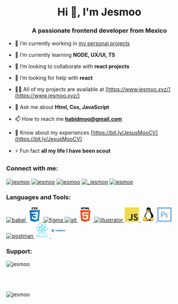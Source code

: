 <h1 align="center">Hi 👋, I'm Jesmoo</h1>
<h3 align="center">A passionate frontend developer from Mexico</h3>

- 🔭 I’m currently working in [my personal projects](https://www.jesmoo.xyz/)

- 🌱 I’m currently learning **NODE, UX/UI, TS**

- 👯 I’m looking to collaborate with **react projects**

- 🤝 I’m looking for help with **react**

- 👨‍💻 All of my projects are available at [https://www.jesmoo.xyz/](https://www.jesmoo.xyz/)

- 💬 Ask me about **Html, Css, JavaScript**

- 📫 How to reach me **habidmoo@gmail.com**

- 📄 Know about my experiences [https://bit.ly/JesusMooCV](https://bit.ly/JesusMooCV)

- ⚡ Fun fact **all my life I have been scout**

<h3 align="left">Connect with me:</h3>
<p align="left">
<a href="https://dev.to/jesmoo" target="blank"><img align="center" src="https://cdn.jsdelivr.net/npm/simple-icons@3.0.1/icons/dev-dot-to.svg" alt="jesmoo" height="30" width="40" /></a>
<a href="https://twitter.com/jesmoo" target="blank"><img align="center" src="https://raw.githubusercontent.com/rahuldkjain/github-profile-readme-generator/master/src/images/icons/Social/twitter.svg" alt="jesmoo" height="30" width="40" /></a>
<a href="https://linkedin.com/in/jesmoo" target="blank"><img align="center" src="https://raw.githubusercontent.com/rahuldkjain/github-profile-readme-generator/master/src/images/icons/Social/linked-in-alt.svg" alt="jesmoo" height="30" width="40" /></a>
<a href="https://instagram.com/_jesmoo" target="blank"><img align="center" src="https://raw.githubusercontent.com/rahuldkjain/github-profile-readme-generator/master/src/images/icons/Social/instagram.svg" alt="_jesmoo" height="30" width="40" /></a>
<a href="https://dribbble.com/jesmoo" target="blank"><img align="center" src="https://raw.githubusercontent.com/rahuldkjain/github-profile-readme-generator/master/src/images/icons/Social/dribbble.svg" alt="jesmoo" height="30" width="40" /></a>

</p>

<h3 align="left">Languages and Tools:</h3>
<p align="left"> <a href="https://babeljs.io/" target="_blank"> <img src="https://www.vectorlogo.zone/logos/babeljs/babeljs-icon.svg" alt="babel" width="40" height="40"/> </a> <a href="https://www.w3schools.com/css/" target="_blank"> <img src="https://raw.githubusercontent.com/devicons/devicon/master/icons/css3/css3-original-wordmark.svg" alt="css3" width="40" height="40"/> </a> <a href="https://www.figma.com/" target="_blank"> <img src="https://www.vectorlogo.zone/logos/figma/figma-icon.svg" alt="figma" width="40" height="40"/> </a> <a href="https://git-scm.com/" target="_blank"> <img src="https://www.vectorlogo.zone/logos/git-scm/git-scm-icon.svg" alt="git" width="40" height="40"/> </a> <a href="https://www.w3.org/html/" target="_blank"> <img src="https://raw.githubusercontent.com/devicons/devicon/master/icons/html5/html5-original-wordmark.svg" alt="html5" width="40" height="40"/> </a> <a href="https://www.adobe.com/in/products/illustrator.html" target="_blank"> <img src="https://www.vectorlogo.zone/logos/adobe_illustrator/adobe_illustrator-icon.svg" alt="illustrator" width="40" height="40"/> </a> <a href="https://developer.mozilla.org/en-US/docs/Web/JavaScript" target="_blank"> <img src="https://raw.githubusercontent.com/devicons/devicon/master/icons/javascript/javascript-original.svg" alt="javascript" width="40" height="40"/> </a> <a href="https://www.linux.org/" target="_blank"> <img src="https://raw.githubusercontent.com/devicons/devicon/master/icons/linux/linux-original.svg" alt="linux" width="40" height="40"/> </a> <a href="https://www.photoshop.com/en" target="_blank"> <img src="https://raw.githubusercontent.com/devicons/devicon/master/icons/photoshop/photoshop-line.svg" alt="photoshop" width="40" height="40"/> </a> <a href="https://postman.com" target="_blank"> <img src="https://www.vectorlogo.zone/logos/getpostman/getpostman-icon.svg" alt="postman" width="40" height="40"/> </a> <a href="https://reactjs.org/" target="_blank"> <img src="https://raw.githubusercontent.com/devicons/devicon/master/icons/react/react-original-wordmark.svg" alt="react" width="40" height="40"/> </a> <a href="https://webpack.js.org" target="_blank"> <img src="https://raw.githubusercontent.com/devicons/devicon/d00d0969292a6569d45b06d3f350f463a0107b0d/icons/webpack/webpack-original-wordmark.svg" alt="webpack" width="40" height="40"/> </a> </p>

<h3 align="left">Support:</h3>
<p><a href="https://www.buymeacoffee.com/jesmoo"> <img align="left" src="https://cdn.buymeacoffee.com/buttons/v2/default-yellow.png" height="50" width="210" alt="jesmoo" /></a></p>
<br></br><br></br>
<p><img align="left" src="https://github-readme-stats.vercel.app/api/top-langs?username=jesmoo&show_icons=true&locale=en&layout=compact" alt="jesmoo" /></p>

